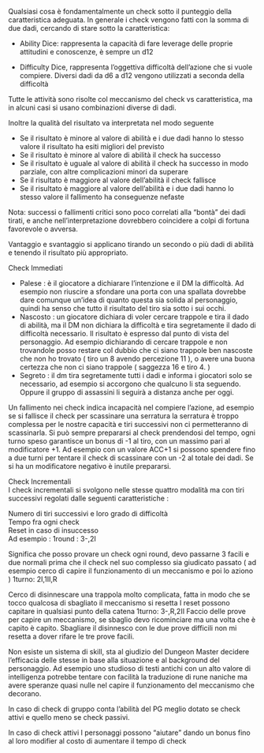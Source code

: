 Qualsiasi cosa è fondamentalmente un check sotto il punteggio della caratteristica adeguata.
In generale i check vengono fatti con la somma di due dadi, cercando di stare sotto la caratteristica:

- Ability Dice: rappresenta la capacità di fare leverage delle proprie attitudini e conoscenze, è sempre un d12

- Difficulty Dice, rappresenta l’oggettiva difficoltà dell’azione che si vuole compiere. Diversi dadi da d6 a d12 vengono utilizzati a seconda della difficoltà

Tutte le attività sono risolte col meccanismo del check vs caratteristica, ma in alcuni casi si usano combinazioni diverse di dadi. 


Inoltre la qualità del risultato va interpretata nel modo seguente
- Se il risultato è minore al valore di abilità e i due dadi hanno lo stesso valore il risultato ha esiti migliori del previsto
- Se il risultato è minore al valore di abilità il check ha successo
- Se il risultato è uguale al valore di abilità il check ha successo in modo parziale, con altre complicazioni minori da superare
- Se il risultato è maggiore al valore dell’abilità il check fallisce
- Se il risultato è maggiore al valore dell’abilità e i due dadi hanno lo stesso valore il fallimento ha conseguenze nefaste

Nota: successi o fallimenti critici sono poco correlati alla “bontà” dei dadi tirati, e anche nell’interpretazione dovrebbero coincidere a colpi di fortuna favorevole o avversa.

Vantaggio e svantaggio si applicano tirando un secondo o più dadi di abilità e tenendo il risultato più appropriato.

Check Immediati
- Palese : è il giocatore a dichiarare l’intenzione e il DM la difficoltà. Ad esempio non riuscire a sfondare una porta con una spallata dovrebbe dare comunque un’idea di quanto questa sia solida al personaggio, quindi ha senso che tutto il risultato del tiro sia sotto i sui occhi.
- Nascosto : un giocatore dichiara di voler cercare trappole e tira il dado di abilità, ma il DM non dichiara la difficoltà e tira segretamente il dado di difficoltà necessario. Il risultato è espresso dal punto di vista del personaggio. Ad esempio dichiarando di cercare trappole e non trovandole posso restare col dubbio che ci siano trappole ben nascoste che non ho trovato ( tiro un 8 avendo percezione 11 ), o avere una buona certezza che non ci siano trappole ( saggezza 16 e tiro 4. )
- Segreto : il dm tira segretamente tutti i dadi e informa i giocatori solo se necessario, ad esempio si accorgono che qualcuno li sta seguendo. Oppure il gruppo di assassini li seguirà a distanza anche per oggi.

Un fallimento nei check indica incapacità nel compiere l’azione, ad esempio se si fallisce il check per scassinare una serratura la serratura è troppo complessa per le nostre capacità e tiri successivi non ci permetteranno di scassinarla. Si può sempre prepararsi al check prendendosi del tempo, ogni turno speso garantisce un bonus di -1 al tiro, con un massimo pari al modificatore +1. Ad esempio con un valore ACC+1 si possono spendere fino a due turni per tentare il check di scassinare con un -2 al totale dei dadi. Se si ha un modificatore negativo è inutile prepararsi. 

Check Incrementali  
I check incrementali si svolgono nelle stesse quattro modalità ma con tiri successivi regolati dalle seguenti caratteristiche : 

Numero di tiri successivi e loro grado di difficoltà  
Tempo fra ogni check  
Reset in caso di insuccesso  
Ad esempio : 
	1round : 3-,2I

Significa che posso provare un check ogni round, devo passarne 3 facili e due normali prima che il check nel suo complesso sia giudicato passato ( ad esempio cerco di capire il funzionamento di un meccanismo e poi lo aziono )
1turno: 2I,1II,R

Cerco di disinnescare una trappola molto complicata, fatta in modo che se tocco qualcosa di sbagliato il meccanismo si resetta
I reset possono capitare in qualsiasi punto della catena
	1turno: 3-,R,2II
Faccio delle prove per capire un meccanismo, se sbaglio devo ricominciare ma una volta che è capito è capito. Sbagliare il disinnesco con le due prove difficili non mi resetta a dover rifare le tre prove facili.


Non esiste un sistema di skill, sta al giudizio del Dungeon Master decidere l’efficacia delle stesse in base alla situazione e al background del personaggio. Ad esempio uno studioso di testi antichi con un alto valore di intelligenza potrebbe tentare con facilità la traduzione di rune naniche ma avere speranze quasi nulle nel capire il funzionamento del meccanismo che decorano.

In caso di check di gruppo conta l’abilità del PG meglio dotato se check attivi e quello meno se check passivi.

In caso di check attivi I personaggi possono “aiutare” dando un bonus fino al loro modifier al costo di aumentare il tempo di check